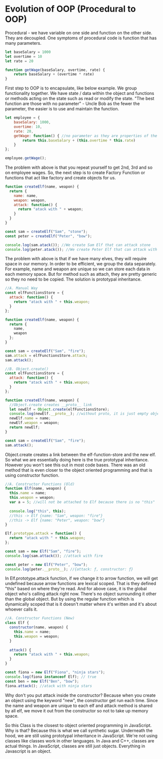 # Evolution of OOP \(Procedural to OOP\)

Procedural - we have variable on one side and function on the other side. They are decoupled. One symptoms of procedural code is function that has many parameters.

```javascript
let baseSalary = 1000
let overtime = 10
let rate = 20

function getWage(baseSalary, overtime, rate) {
    return baseSalary + (overtime * rate)
}
```

First step to OOP is to encapsulate, like below example. We group functionality together. We have state / data within the object and functions or methods acting on the state such as read or modify the state. "The best function are those with no parameter" - Uncle Bob as the fewer the parameter, the easier is to use and maintain the function. 

```javascript
let employee = {
    baseSalary: 1000,
    overtime: 10,
    rate: 20,
    getWage: function() { //no parameter as they are properties of the object
        return this.baseSalary + (this.overtime * this.rate)
    }
};

employee.getWage();
```

The problem with above is that you repeat yourself to get 2nd, 3rd and so on employee wages. So, the next step is to create Factory Function or functions that act like factory and create objects for us.

```javascript
function createElf(name, weapon) {
  return {
    name: name,
    weapon: weapon,
    attack: function() {
      return "atack with " + weapon;
    }
  }
}

const sam = createElf("Sam", "stone");
const peter = createElf("Peter", "bow");

console.log(sam.atack()); //We create Sam Elf that can attack stone
console.log(peter.atack()); //We create Peter Elf that can attack with bow
```

The problem with above is that if we have many elves, they will require space in our memory. In order to be efficient, we group the data separately. For example, name and weapon are unique so we can store each data in each memory space. But for method such as attach, they are pretty generic so they no need to be copied. The solution is prototypal inheritance.

```javascript
//A. Manual Way
const elfFunctionsStore = {
  attack: function() {
    return "atack with " + this.weapon;
  }
};

function createElf(name, weapon) {
  return {
    name,
    weapon
  };
}

const sam = createElf("Sam", "fire");
sam.attack = elfFunctionsStore.attack;
sam.attack();

//B. Object.create()
const elfFunctionsStore = {
  attack: function() {
    return "atack with " + this.weapon;
  }
};

function createElf(name, weapon) {
  //Object.create creates __proto__ link
  let newElf = Object.create(elfFunctionsStore);
  console.log(newElf.__proto__); //without proto, it is just empty object
  newElf.name = name;
  newElf.weapon = weapon;
  return newElf;
}

const sam = createElf("Sam", "fire");
sam.attack();
```

Object.create creates a link between the elf-function-store and the new elf. So what we are essentially doing here is the true prototypal inheritance. However you won't see this out in most code bases. There was an old method that is even closer to the object oriented programming and that is using constructor function.

```javascript
//A. Constructor Functions (Old)
function Elf(name, weapon) {
  this.name = name;
  this.weapon = weapon;
  var a = 5; //will not be attached to Elf because there is no "this"
  
  console.log("this", this);
  //this -> Elf {name: "Sam", weapon: "fire"}
  //this -> Elf {name: "Peter", weapon: "bow"}
}

Elf.prototype.attack = function() {
  return "atack with " + this.weapon;
};

const sam = new Elf("Sam", "fire");
console.log(sam.attack()); //attack with fire

const peter = new Elf("Peter", "bow");
console.log(peter.__proto__); //{attack: ƒ, constructor: ƒ}
```

In Elf.prototype.attack function, if we change it to arrow function, we will get undefined because arrow functions are lexical scoped. That is they defined "this" based on where they're read. And for above case, it is the global object who's calling attack right now. There's no object surrounding it other than the global object. But by using the regular function which is dynamically scoped that is it doesn't matter where it's written and it's about whoever calls it.

```javascript
//A. Constructor Functions (New)
class Elf {
  constructor(name, weapon) {
    this.name = name;
    this.weapon = weapon;
  }
  
  attack() {
    return "atack with " + this.weapon;
  }
}

const fiona = new Elf("Fiona", "ninja stars");
console.log(fiona instanceof Elf); // true
const ben = new Elf("Ben", "bow");
fiona.attack(); //atack with ninja stars
```

Why don't you put attack inside the constructor? Because when you create an object using the keyword "new", the constructor get run each time. Since the name and weapon are unique to each elf and attack method is shared by all elf, we move it out from the constructor so not to take up memory space.

So this Class is the closest to object oriented programming in JavaScript. Why is that? Because this is what we call synthetic sugar. Underneath the hood, we are still using prototypal inheritance in JavaScript. We're not using classes like classes work in other languages. In Java and C++, classes are actual things. In JavaScript, classes are still just objects. Everything in Javascript is an object.

